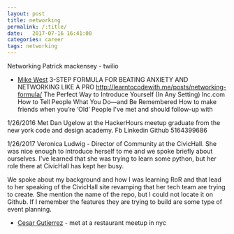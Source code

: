 ```yaml
---
layout: post
title: networking
permalink: /:title/
date:   2017-07-16 16:41:00
categories: career
tags: networking
---
```


Networking
Patrick mackensey - twilio
- [Mike West](https://mikewest.org/)
3-STEP FORMULA FOR BEATING ANXIETY AND NETWORKING LIKE A PRO
http://learntocodewith.me/posts/networking-formula/
The Perfect Way to Introduce Yourself (In Any Setting) Inc.com
How to Tell People What You Do—and Be Remembered
How to make friends when you’re ‘Old’
People I've met
and should follow-up with

1/26/2016 Met Dan Ugelow at the HackerHours meetup graduate from the new york code and design academy.
Fb
Linkedin
Github
5164399686

1/26/2017
Veronica Ludwig - Director of Community at the CivicHall. She was nice enough to introduce herself to me and we spoke briefly about ourselves. I've learned that she was trying to learn some python, but her role there at CivicHall has kept her busy.

We spoke about my background and how I was learning RoR and that lead to her speaking of the CivicHall site revamping that her tech team are trying to create. She mention the name of the repo, but I could not locate it on Github. If I remember the features they are trying to build are some type of event planning.

* [Cesar Gutierrez](http://www.hicesar.com) - met at a restaurant meetup in nyc